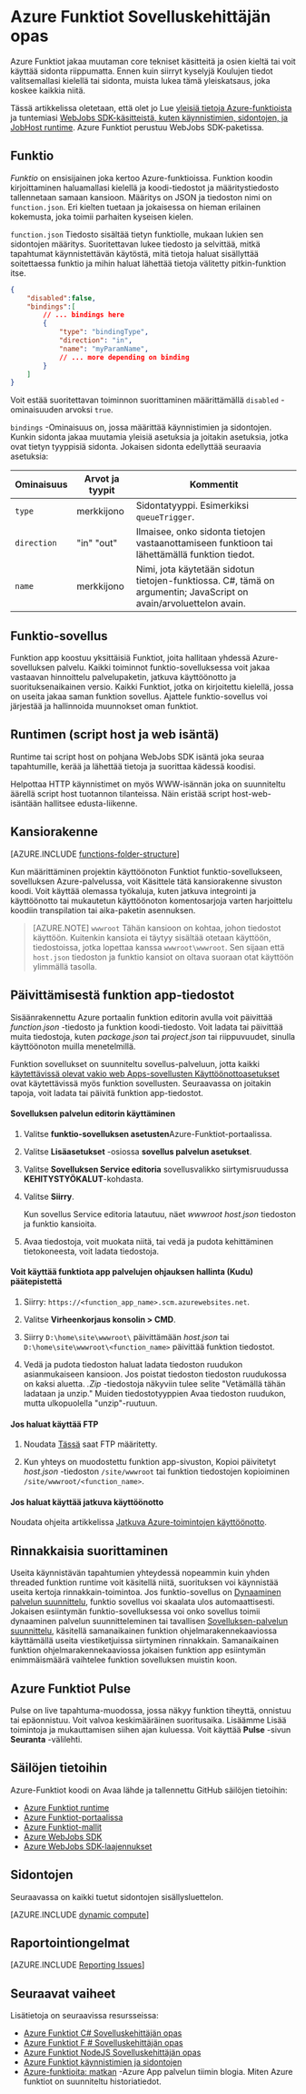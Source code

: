 <properties
    pageTitle="Azure Funktiot Sovelluskehittäjän opas | Microsoft Azure"
    description="Tietoja Azure Funktiot käsitteitä ja osat, jotka löytyvät kaikki kielet ja sidontojen."
    services="functions"
    documentationCenter="na"
    authors="christopheranderson"
    manager="erikre"
    editor=""
    tags=""
    keywords="Azure Funktiot, funktioiden, käsittely, webhooks, dynaaminen suorittaminen, serverless arkkitehtuuri"/>

<tags
    ms.service="functions"
    ms.devlang="multiple"
    ms.topic="reference"
    ms.tgt_pltfrm="multiple"
    ms.workload="na"
    ms.date="05/13/2016"
    ms.author="chrande"/>

# <a name="azure-functions-developer-reference"></a>Azure Funktiot Sovelluskehittäjän opas

Azure Funktiot jakaa muutaman core tekniset käsitteitä ja osien kieltä tai voit käyttää sidonta riippumatta. Ennen kuin siirryt kyselyjä Koulujen tiedot valitsemallasi kielellä tai sidonta, muista lukea tämä yleiskatsaus, joka koskee kaikkia niitä.

Tässä artikkelissa oletetaan, että olet jo Lue [yleisiä tietoja Azure-funktioista](functions-overview.md) ja tuntemiasi [WebJobs SDK-käsitteistä, kuten käynnistimien, sidontojen, ja JobHost runtime](../app-service-web/websites-dotnet-webjobs-sdk.md). Azure Funktiot perustuu WebJobs SDK-paketissa. 


## <a name="function-code"></a>Funktio

*Funktio* on ensisijainen joka kertoo Azure-funktioissa. Funktion koodin kirjoittaminen haluamallasi kielellä ja koodi-tiedostot ja määritystiedosto tallennetaan samaan kansioon. Määritys on JSON ja tiedoston nimi on `function.json`. Eri kielten tuetaan ja jokaisessa on hieman erilainen kokemusta, joka toimii parhaiten kyseisen kielen. 

`function.json` Tiedosto sisältää tietyn funktiolle, mukaan lukien sen sidontojen määritys. Suoritettavan lukee tiedosto ja selvittää, mitkä tapahtumat käynnistettävän käytöstä, mitä tietoja haluat sisällyttää soitettaessa funktio ja mihin haluat lähettää tietoja välitetty pitkin-funktion itse. 

```json
{
    "disabled":false,
    "bindings":[
        // ... bindings here
        {
            "type": "bindingType",
            "direction": "in",
            "name": "myParamName",
            // ... more depending on binding
        }
    ]
}
```

Voit estää suoritettavan toiminnon suorittaminen määrittämällä `disabled` -ominaisuuden arvoksi `true`.

`bindings` -Ominaisuus on, jossa määrittää käynnistimien ja sidontojen. Kunkin sidonta jakaa muutamia yleisiä asetuksia ja joitakin asetuksia, jotka ovat tietyn tyyppisiä sidonta. Jokaisen sidonta edellyttää seuraavia asetuksia:

|Ominaisuus|Arvot ja tyypit|Kommentit|
|---|-----|------|
|`type`|merkkijono|Sidontatyyppi. Esimerkiksi `queueTrigger`.
|`direction`|"in" "out"| Ilmaisee, onko sidonta tietojen vastaanottamiseen funktioon tai lähettämällä funktion tiedot.
| `name` | merkkijono | Nimi, jota käytetään sidotun tietojen-funktiossa. C#, tämä on argumentin; JavaScript on avain/arvoluettelon avain.

## <a name="function-app"></a>Funktio-sovellus

Funktion app koostuu yksittäisiä Funktiot, joita hallitaan yhdessä Azure-sovelluksen palvelu. Kaikki toiminnot funktio-sovelluksessa voit jakaa vastaavan hinnoittelu palvelupaketin, jatkuva käyttöönotto ja suorituksenaikainen versio. Kaikki Funktiot, jotka on kirjoitettu kielellä, jossa on useita jakaa saman funktion sovellus. Ajattele funktio-sovellus voi järjestää ja hallinnoida muunnokset oman funktiot. 

## <a name="runtime-script-host-and-web-host"></a>Runtimen (script host ja web isäntä)

Runtime tai script host on pohjana WebJobs SDK isäntä joka seuraa tapahtumille, kerää ja lähettää tietoja ja suorittaa kädessä koodisi. 

Helpottaa HTTP käynnistimet on myös WWW-isännän joka on suunniteltu äärellä script host tuotannon tilanteissa. Näin eristää script host-web-isäntään hallitsee edusta-liikenne.

## <a name="folder-structure"></a>Kansiorakenne

[AZURE.INCLUDE [functions-folder-structure](../../includes/functions-folder-structure.md)]

Kun määrittäminen projektin käyttöönoton Funktiot funktio-sovellukseen, sovelluksen Azure-palvelussa, voit Käsittele tätä kansiorakenne sivuston koodi. Voit käyttää olemassa työkaluja, kuten jatkuva integrointi ja käyttöönotto tai mukautetun käyttöönoton komentosarjoja varten harjoittelu koodiin transpilation tai aika-paketin asennuksen.

>[AZURE.NOTE] `wwwroot` Tähän kansioon on kohtaa, johon tiedostot käyttöön. Kuitenkin kansiota ei täytyy sisältää otetaan käyttöön, tiedostoissa, jotka lopettaa kanssa `wwwroot\wwwroot`. Sen sijaan että `host.json` tiedoston ja funktio kansiot on oltava suoraan otat käyttöön ylimmällä tasolla.

## <a id="fileupdate"></a>Päivittämisestä funktion app-tiedostot

Sisäänrakennettu Azure portaalin funktion editorin avulla voit päivittää *function.json* -tiedosto ja funktion koodi-tiedosto. Voit ladata tai päivittää muita tiedostoja, kuten *package.json* tai *project.json* tai riippuvuudet, sinulla käyttöönoton muilla menetelmillä.

Funktion sovellukset on suunniteltu sovellus-palveluun, jotta kaikki [käytettävissä olevat vakio web Apps-sovellusten Käyttöönottoasetukset](../app-service-web/web-sites-deploy.md) ovat käytettävissä myös funktion sovellusten. Seuraavassa on joitakin tapoja, voit ladata tai päivitä funktion app-tiedostot. 

#### <a name="to-use-app-service-editor"></a>Sovelluksen palvelun editorin käyttäminen

1. Valitse **funktio-sovelluksen asetusten**Azure-Funktiot-portaalissa.

2. Valitse **Lisäasetukset** -osiossa **sovellus palvelun asetukset**.

3. Valitse **Sovelluksen Service editoria** sovellusvalikko siirtymisruudussa **KEHITYSTYÖKALUT**-kohdasta.

4.  Valitse **Siirry**.

    Kun sovellus Service editoria latautuu, näet *wwwroot* *host.json* tiedoston ja funktio kansioita. 

5. Avaa tiedostoja, voit muokata niitä, tai vedä ja pudota kehittäminen tietokoneesta, voit ladata tiedostoja.

#### <a name="to-use-the-function-apps-scm-kudu-endpoint"></a>Voit käyttää funktiota app palvelujen ohjauksen hallinta (Kudu) päätepistettä

1. Siirry: `https://<function_app_name>.scm.azurewebsites.net`.

2. Valitse **Virheenkorjaus konsolin > CMD**.

3. Siirry `D:\home\site\wwwroot\` päivittämään *host.json* tai `D:\home\site\wwwroot\<function_name>` päivittää funktion tiedostot.

4. Vedä ja pudota tiedoston haluat ladata tiedoston ruudukon asianmukaiseen kansioon. Jos poistat tiedoston tiedoston ruudukossa on kaksi aluetta. *.Zip* -tiedostoja näkyviin tulee selite "Vetämällä tähän ladataan ja unzip." Muiden tiedostotyyppien Avaa tiedoston ruudukon, mutta ulkopuolella "unzip"-ruutuun.

#### <a name="to-use-ftp"></a>Jos haluat käyttää FTP

1. Noudata [Tässä](../app-service-web/web-sites-deploy.md#ftp) saat FTP määritetty.

2. Kun yhteys on muodostettu funktion app-sivuston, Kopioi päivitetyt *host.json* -tiedoston `/site/wwwroot` tai funktion tiedostojen kopioiminen `/site/wwwroot/<function_name>`.

#### <a name="to-use-continuous-deployment"></a>Jos haluat käyttää jatkuva käyttöönotto

Noudata ohjeita artikkelissa [Jatkuva Azure-toimintojen käyttöönotto](functions-continuous-deployment.md).

## <a name="parallel-execution"></a>Rinnakkaisia suorittaminen

Useita käynnistävän tapahtumien yhteydessä nopeammin kuin yhden threaded funktion runtime voit käsitellä niitä, suorituksen voi käynnistää useita kertoja rinnakkain-toimintoa.  Jos funktio-sovellus on [Dynaaminen palvelun suunnittelu](functions-scale.md#dynamic-service-plan), funktio sovellus voi skaalata ulos automaattisesti.  Jokaisen esiintymän funktio-sovelluksessa voi onko sovellus toimii dynaaminen palvelun suunnitteleminen tai tavallisen [Sovelluksen-palvelun suunnittelu](../app-service/azure-web-sites-web-hosting-plans-in-depth-overview.md), käsitellä samanaikainen funktion ohjelmarakennekaaviossa käyttämällä useita viestiketjuissa siirtyminen rinnakkain.  Samanaikainen funktion ohjelmarakennekaaviossa jokaisen funktion app esiintymän enimmäismäärä vaihtelee funktion sovelluksen muistin koon. 

## <a name="azure-functions-pulse"></a>Azure Funktiot Pulse  

Pulse on live tapahtuma-muodossa, jossa näkyy funktion tiheyttä, onnistuu tai epäonnistuu. Voit valvoa keskimääräinen suoritusaika. Lisäämme Lisää toimintoja ja mukauttamisen siihen ajan kuluessa. Voit käyttää **Pulse** -sivun **Seuranta** -välilehti.

## <a name="repositories"></a>Säilöjen tietoihin

Azure-Funktiot koodi on Avaa lähde ja tallennettu GitHub säilöjen tietoihin:

* [Azure Funktiot runtime](https://github.com/Azure/azure-webjobs-sdk-script/)
* [Azure Funktiot-portaalissa](https://github.com/projectkudu/AzureFunctionsPortal)
* [Azure Funktiot-mallit](https://github.com/Azure/azure-webjobs-sdk-templates/)
* [Azure WebJobs SDK](https://github.com/Azure/azure-webjobs-sdk/)
* [Azure WebJobs SDK-laajennukset](https://github.com/Azure/azure-webjobs-sdk-extensions/)

## <a name="bindings"></a>Sidontojen

Seuraavassa on kaikki tuetut sidontojen sisällysluettelon.

[AZURE.INCLUDE [dynamic compute](../../includes/functions-bindings.md)]

## <a name="reporting-issues"></a>Raportointiongelmat

[AZURE.INCLUDE [Reporting Issues](../../includes/functions-reporting-issues.md)] 

## <a name="next-steps"></a>Seuraavat vaiheet

Lisätietoja on seuraavissa resursseissa:

* [Azure Funktiot C# Sovelluskehittäjän opas](functions-reference-csharp.md)
* [Azure Funktiot F # Sovelluskehittäjän opas](functions-reference-fsharp.md)
* [Azure Funktiot NodeJS Sovelluskehittäjän opas](functions-reference-node.md)
* [Azure Funktiot käynnistimien ja sidontojen](functions-triggers-bindings.md)
* [Azure-funktioita: matkan](https://blogs.msdn.microsoft.com/appserviceteam/2016/04/27/azure-functions-the-journey/) -Azure App palvelun tiimin blogia. Miten Azure funktiot on suunniteltu historiatiedot.





